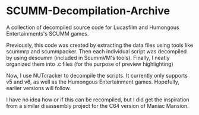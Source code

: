 # SCUMM-Decompilation-Archive
A collection of decompiled source code for Lucasfilm and Humongous Entertainments's SCUMM games.

Previously, this code was created by extracting the data files using tools like scummrp and scummpacker. Then each individual script was decompiled by using descumm (included in ScummVM's tools). Finally, I neatly organized them into .c files (for the purpose of preview highlighting)

Now, I use NUTcracker to decompile the scripts. It currently only supports v5 and v6, as well as the Humongous Entertainment games. Hopefully, earlier versions will follow.

I have no idea how or if this can be recompiled, but I did get the inspiration from a similar disassembly project for the C64 version of Maniac Mansion.